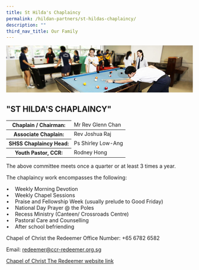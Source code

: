 ```yaml
---
title: St Hilda's Chaplaincy
permalink: /hildan-partners/st-hildas-chaplaincy/
description: ""
third_nav_title: Our Family
---
```

![](/images/Hildan%20Partners/Chaplaincy%20Banner.jpg)

"ST HILDA'S CHAPLAINCY"
---------------------


<table>
<thead>
  <tr>
    <th>Chaplain / Chairman:</th>
    <td>Mr Rev Glenn Chan</td>
  </tr>
</thead>
<tbody>
  <tr>
    <th>Associate Chaplain:</th>
    <td>Rev Joshua Raj </td>
  </tr>
  <tr>
    <th>SHSS Chaplaincy Head:</th>
    <td>Ps Shirley Low-Ang</td>
  </tr>
  <tr>
		<th>Youth Pastor, CCR:</th>
    <td>Rodney Hong</td>
  </tr>
  
</tbody>
</table>


The above committee meets once a quarter or at least 3 times a year.

The chaplaincy work encompasses the following:

• &nbsp; &nbsp;Weekly Morning Devotion&nbsp;  
• &nbsp; &nbsp;Weekly Chapel Sessions&nbsp;  
• &nbsp; &nbsp;Praise and Fellowship Week (usually prelude to Good Friday)&nbsp;  
• &nbsp; &nbsp;National Day Prayer @ the Poles&nbsp;  
• &nbsp; &nbsp;Recess Ministry (Canteen/ Crossroads Centre)  
• &nbsp; &nbsp;Pastoral Care and Counselling&nbsp;  
• &nbsp; &nbsp;After school befriending&nbsp;

  

Chapel of Christ the Redeemer Office Number: +65 6782 6582

Email:&nbsp;[redeemer@ccr-redeemer.org.sg](mailto:redeemer@ccr-redeemer.org.sg)  

[Chapel of Christ The Redeemer website link](http://www.ccr-redeemer.org/)